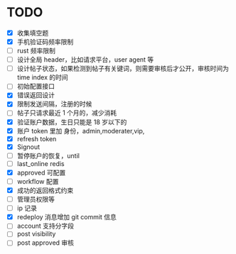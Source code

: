 # TODO

- [x] 收集填空题
- [x] 手机验证码频率限制
- [ ] rust 频率限制
- [ ] 设计全局 header，比如请求平台，user agent 等
- [ ] 设计帖子状态，如果检测到帖子有关键词，则需要审核后才公开，审核时间为 time index 的时间
- [ ] 初始配置接口
- [x] 错误返回设计
- [x] 限制发送间隔，注册的时候
- [ ] 帖子只请求最近 1 个月的，减少消耗
- [x] 验证账户数据，生日只能是 18 岁以下的
- [x] 账户 token 里加 身份，admin,moderater,vip,
- [x] refresh token
- [x] Signout
- [ ] 暂停账户的恢复，until
- [ ] last_online redis
- [x] approved 可配置
- [ ] workflow 配置
- [x] 成功的返回格式约束
- [ ] 管理员权限等
- [ ] ip 记录
- [x] redeploy 消息增加 git commit 信息
- [ ] account 支持分字段
- [ ] post visibility
- [ ] post approved 审核
